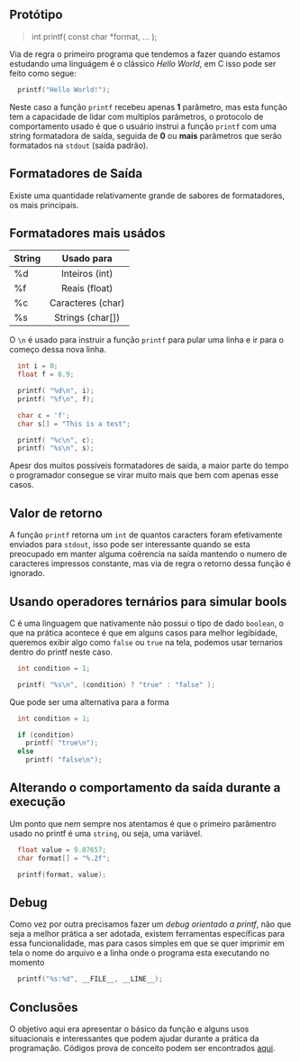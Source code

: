 ## Protótipo

> int printf( const char *format, ... );

  Via de regra o primeiro programa que tendemos a fazer quando estamos estudando uma linguágem é o clássico _Hello World_, em C isso pode ser feito como segue:
```c
  printf("Hello World!");
```

  Neste caso a função `printf` recebeu apenas **1** parâmetro, mas esta função tem a capacidade de lidar com multiplos parâmetros, o protocolo de comportamento usado é que o usuário instrui a função `printf` com uma string formatadora de saída, seguida de **0** ou **mais** parâmetros que serão formatados na `stdout` (saída padrão).

## Formatadores de Saída
  Existe uma quantidade relativamente grande de sabores de formatadores, os mais principais.

## Formatadores mais usádos

| String | Usado para |
| ------ | :--------: |
| %d | Inteiros (int) |
| %f | Reais (float) |
| %c | Caracteres (char) |
| %s | Strings (char[]) |

  O `\n` é usado para instruir a função `printf` para pular uma linha e ir para o começo dessa nova linha.
```c
  int i = 0;
  float f = 8.9;

  printf( "%d\n", i);
  printf( "%f\n", f);

  char c = 'f';
  char s[] = "This is a test";

  printf( "%c\n", c);
  printf( "%s\n", s);
```
  Apesr dos muitos possíveis formatadores de saída, a maior parte do tempo o programador consegue se virar muito mais que bem com apenas esse casos.

## Valor de retorno
  A função `printf` retorna um `int` de quantos caracters foram efetivamente enviados para `stdout`, isso pode ser interessante quando se esta preocupado em manter alguma coêrencia na saída mantendo o numero de caracteres impressos constante, mas via de regra o retorno dessa função é ignorado.

## Usando operadores ternários para simular bools
  C é uma linguagem que nativamente não possui o tipo de dado `boolean`, o que na prática acontece é que em alguns casos para melhor legibidade, queremos exibir algo como `false` ou `true` na tela, podemos usar ternarios dentro do printf neste caso.
```c
  int condition = 1;

  printf( "%s\n", (condition) ? "true" : "false" );
```

Que pode ser uma alternativa para a forma

```c
  int condition = 1;

  if (condition)
    printf( "true\n");
  else
    printf( "false\n");
  ```

## Alterando o comportamento da saída durante a execução
  Um ponto que nem sempre nos atentamos é que o primeiro parâmentro usado no printf é uma `string`, ou seja, uma variável.
```c
  float value = 9.87657;
  char format[] = "%.2f";

  printf(format, value);
```

## Debug
  Como vez por outra precisamos fazer um *debug orientado a printf*, não que seja a melhor prática a ser adotada, existem ferramentas específicas para essa funcionalidade, mas para casos simples em que se quer imprimir em tela o nome do arquivo e a linha onde o programa esta executando no momento

```c
  printf("%s:%d", __FILE__, __LINE__);
```

## Conclusões
  O objetivo aqui era apresentar o básico da função e alguns usos situacionais e interessantes que podem ajudar durante a prática da programação. Códigos prova de conceito podem ser encontrados [aqui](https://github.com/jhonatancasale/learning-c/tree/master/conceitos/basicos/gerais/0x05_input_output/printf/examples).
